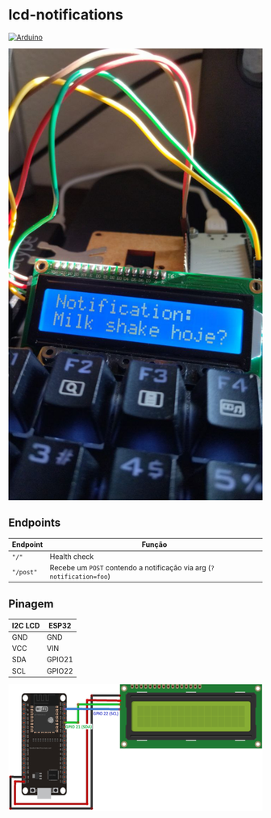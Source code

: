 # lcd-notifications

[![Arduino](https://img.shields.io/badge/-Arduino-00979D?style=flat&logo=Arduino&logoColor=white)](https://www.arduino.cc/)

![photo](images/photo.jpg)

## Endpoints

| Endpoint | Função |
|---|---|
| `"/"` | Health check |
| `"/post"` | Recebe um `POST` contendo a notificação via arg (`?notification=foo`) |

## Pinagem

| I2C LCD | ESP32 |
|---|---|
| GND | GND |
| VCC | VIN |
| SDA | GPIO21 |
| SCL | GPIO22 |

![schematic](images/schematic.jpg)

